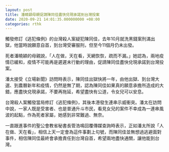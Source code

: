 ```yaml
---
layout: post
title: 潘曉穎母親促請陳同佳盡快兌現承諾到台灣投案
date: 2020-09-21 14:01:35.000000000 +08:00
categories: rthk
---
```


觸發修訂《逃犯條例》的台灣殺人案疑犯陳同佳，去年10月就洗黑錢案刑滿出獄，他當時說願意自首，到台灣受審服刑，但至今11個月仍未出發。

死者潘曉穎的母親說，「人在做，天在看，天網恢恢，疏而不漏。」她認為，兩地疫情已緩和，疫情不可能再是遲遲未行動的理由，促請陳同佳盡快兌現承諾到台灣投案。

潘太接受《立場新聞》訪問時表示，陳同佳出獄快將一年，由他出獄、到台灣大選、到農曆新年和疫情，仍然是無了期，認為陳同佳如果真的願意承擔所造成的大錯，應盡快兌現承諾，不要再拖延，希望盡快有公道，令女兒可以安息。

台灣殺人案觸發當局修訂《逃犯條例》，其後本港發生連串示威衝突。潘太在訪問中說，一家人既是受害者、也是普通升斗市民，看見女兒的案件不幸成為一連串風波的起點，作為死者家屬，她感到非常難過、無奈。

一直跟進事件的聖公會教省秘書長管浩鳴回覆傳媒查詢時表示，正如潘太所說「人在做、天在看」，相信上天一定會為這件事劃上句號，而陳同佳並無想過逃避面對事件，相信陳同佳最終會承擔責任到台灣自首，希望兩地盡快通關，讓他能到台灣。
